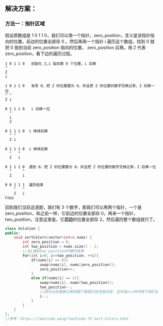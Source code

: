 ## 解决方案：

### 方法一：指针区域

假设原数组是 1 0 1 1 0，我们可以用一个指针，zero_position，含义是该指针指向的位置，前边的位置全部存 0 。然后再用一个指针 i 遍历这个数组，找到 0 就把 0 放到当前 zero_position 指向的位置， zero_position 后移。用 Z 代表 zero_position，看下边的遍历过程。

```
1 0 1 1 0   初始化 Z,i 指向第 0 个位置，i 后移
^
Z
i

1 0 1 1 0   发现 0，把 Z 的位置置为 0，并且把 Z 的位置的数字交换过来，Z 后移一位
^ ^
Z i

0 1 1 1 0   i 后移一位
  ^
  i
  Z

0 1 1 1 0  i 继续后移
  ^ ^
  Z i

0 1 1 1 0  i 继续后移
  ^   ^
  Z   i

0 1 1 1 0  遇到 0，把 Z 的位置置为 0，并且把 Z 的位置的数字交换过来，Z 后移一位
  ^     ^
  Z     i

0 0 1 1 1  遍历结束
    ^   ^
    Z   i
Copy
```

回到我们当前这道题，我们有 3 个数字，那我们可以用两个指针，一个是 zero_position，和之前一样，它前边的位置全部存 0。再来一个指针，two_position，注意这里是，它**后边**的位置全部存 2。然后遍历整个数组就行了。

```cpp
class Solution {
public:
    void sortColors(vector<int>& nums) {
        int zero_position = 0;
        int two_position = nums.size() - 1;
        //当i遇到two_position时循环结束
        for(int i=0; i<=two_position; ++i){
            if(nums[i] == 0){
                swap(nums[i], nums[zero_position]);
                zero_position++;
            }
            else if(nums[i] == 2){
                swap(nums[i], nums[two_position]);
                two_position--;
                //因为从后面换过来的那个数我们还没有判定，在外层i++的作用下我们会忽略这个数，所以要i--
                i--;
            }
        }
    }
};
//参考：https://leetcode.wang/leetCode-75-Sort-Colors.html
```

